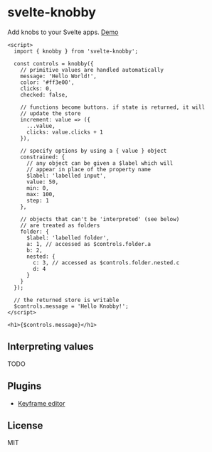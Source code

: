 # svelte-knobby

Add knobs to your Svelte apps. [Demo](https://svelte.dev/repl/85c0f69007524dd9a45a8bf72d2401ba)

```svelte
<script>
  import { knobby } from 'svelte-knobby';

  const controls = knobby({
    // primitive values are handled automatically
    message: 'Hello World!',
    color: '#ff3e00',
    clicks: 0,
    checked: false,

    // functions become buttons. if state is returned, it will
    // update the store
    increment: value => ({
      ...value,
      clicks: value.clicks + 1
    }),

    // specify options by using a { value } object
    constrained: {
      // any object can be given a $label which will
      // appear in place of the property name
      $label: 'labelled input',
      value: 50,
      min: 0,
      max: 100,
      step: 1
    },

    // objects that can't be 'interpreted' (see below)
    // are treated as folders
    folder: {
      $label: 'labelled folder',
      a: 1, // accessed as $controls.folder.a
      b: 2,
      nested: {
        c: 3, // accessed as $controls.folder.nested.c
        d: 4
      }
    }
  });

  // the returned store is writable
  $controls.message = 'Hello Knobby!';
</script>

<h1>{$controls.message}</h1>
```

## Interpreting values

TODO

## Plugins

- [Keyframe editor](src/lib/plugins/keyframes/README.md)

## License

MIT
